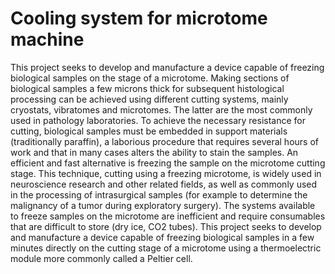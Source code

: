 # Cooling system for microtome machine
This project seeks to develop and manufacture a device capable of freezing biological samples on the stage of a microtome.
Making sections of biological samples a few microns thick for subsequent histological processing can be achieved using different cutting systems, mainly cryostats, vibratomes and microtomes. The latter are the most commonly used in pathology laboratories. To achieve the necessary resistance for cutting, biological samples must be embedded in support materials (traditionally paraffin), a laborious procedure that requires several hours of work and that in many cases alters the ability to stain the samples. An efficient and fast alternative is freezing the sample on the microtome cutting stage. This technique, cutting using a freezing microtome, is widely used in neuroscience research and other related fields, as well as commonly used in the processing of intrasurgical samples (for example to determine the malignancy of a tumor during exploratory surgery).
The systems available to freeze samples on the microtome are inefficient and require consumables that are difficult to store (dry ice, CO2 tubes). This project seeks to develop and manufacture a device capable of freezing biological samples in a few minutes directly on the cutting stage of a microtome using a thermoelectric module more commonly called a Peltier cell.
